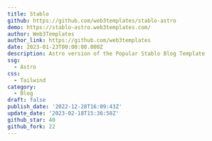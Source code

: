 ```yaml
---
title: Stablo
github: https://github.com/web3templates/stablo-astro
demo: https://stablo-astro.web3templates.com/
author: Web3Templates
author_link: https://github.com/web3templates
date: 2023-01-23T00:00:00.000Z
description: Astro version of the Popular Stablo Blog Template
ssg:
  - Astro
css:
  - Tailwind
category:
  - Blog
draft: false
publish_date: '2022-12-28T16:09:43Z'
update_date: '2023-02-18T15:36:58Z'
github_star: 40
github_fork: 22
---
```

